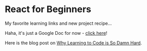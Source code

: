 # React for Beginners
My favorite learning links and new project recipe...

Haha, it's just a Google Doc for now - [click here](https://docs.google.com/document/d/1f8WPZp28c3DbcRmzlX4llTLtpQdlxkhnLeNKSmX4vdk/edit?usp=sharing)!

Here is the blog post on [Why Learning to Code is So Damn Hard](https://www.vikingcodeschool.com/posts/why-learning-to-code-is-so-damn-hard).
